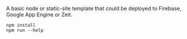 A basic node or static-site template that could be deployed to Firebase, Google App Engine or Zeit.

```
npm install
npm run --help
```